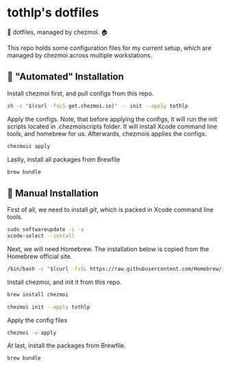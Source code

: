 # tothlp's dotfiles
:seedling: dotfiles, managed by chezmoi. :house:

This repo holds some configuration files for my current setup, which are managed by chezmoi across multiple workstations.

## :wrench: "Automated" Installation

Install chezmoi first, and pull configs from this repo.

```bash
sh -c "$(curl -fsLS get.chezmoi.io)" -- init --apply tothlp
```

Apply the configs. Note, that before applying the configs, it will run the init scripts located in .chezmoiscripts folder. It will install Xcode command line tools, and homebrew for us. Afterwards, chezmois applies the configs.

```bash
chezmois apply
```

Lastly, install all packages from Brewfile

```bash
brew bundle
```

## :wrench: Manual Installation

First of all, we need to install *git*, which is packed in Xcode command line tools.

```bash
sudo softwareupdate -i -a
xcode-select --install
```

Next, we will need Homebrew. The installation below is copied from the Homebrew official site.

```bash
/bin/bash -c "$(curl -fsSL https://raw.githubusercontent.com/Homebrew/install/HEAD/install.sh)"
```

Install chezmoi, and init it from this repo.

```bash
brew install chezmoi
```

```bash
chezmoi init --apply tothlp
```

Apply the config files

```bash
chezmoi -v apply
```

At last, install the packages from Brewfile.

```bash
brew bundle
```




